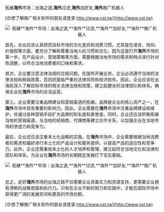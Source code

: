 拓展**海外**市场：出海之道,**海外**过滤,**海外**加好友,**海外**推广机器人

[😍想了解推广相关软件的朋友请登录 http://www.vst.tw](http://www.vst.tw)

 <center><img src="https://vst.tw/MP4/tuiguang/png/2.png" alt="拓展**海外**市场：出海之道,**海外**过滤,**海外**加好友,**海外**推广机器人"></center>

首先，企业应该认真研究目标市场的文化差异和消费习惯。尤其是在语言、信仰、价值观等方面，要充分了解和尊重当地人的习惯和文化，因为这是打开**海外**市场的第一步。在产品设计、营销策略等方面，需要根据当地市场的需求和特点进行针对性调整，以符合当地消费者的口味和需求。

其次，企业要注意法律法规的合规问题。在国外开展业务，企业必须遵守当地的法律法规和税收政策，否则将面临严重的法律风险和经济损失。因此，企业应该在出海前深入了解目标市场的相关法律法规和政策，建立起健全的法律团队和体系，确保企业在**海外**市场的合法运营。

第三，企业需要注重品牌建设和营销渠道的拓展。品牌是企业的核心资产之一，在**海外**市场中具有重要的影响力。因此，企业需要在**海外**市场中注重品牌建设和维护，并通过各种营销手段扩大品牌的知名度和美誉度。同时，企业还应该积极拓展当地的营销渠道，与当地的经销商、代理商等建立合作关系，以加强企业在当地市场的渗透力和竞争力。

最后，企业还应该注重本土化战略的实施。在**海外**市场中，企业需要根据当地消费者的需求和偏好进行本土化的产品设计和服务提供，以提高产品的适应性和竞争力。此外，企业还需重视本土化的人才培养和管理，建立起符合当地文化和法律的团队和体系，为企业在**海外**市场的长期稳定发展打下坚实基础。

 <center><img src="https://vst.tw/MP4/tuiguang/png/0.png" alt="拓展**海外**市场：出海之道,**海外**过滤,**海外**加好友,**海外**推广机器人"></center>

总之，走好**海外**市场的出海之路不仅需要企业具备实力和资源支持，更需要企业拥有清晰的战略思路和执行力。只有在企业不断的努力和实践中，才能在国际市场中获得更广阔的发展空间和更高的市场份额。

[😍想了解推广相关软件的朋友请登录 http://www.vst.tw](http://www.vst.tw)



